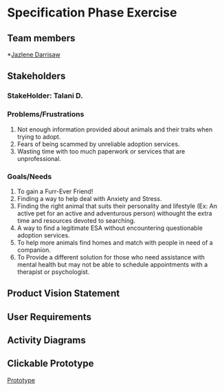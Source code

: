 # Specification Phase Exercise


## Team members

*[Jazlene Darrisaw](https://github.com/Jazlene30)

## Stakeholders


### StakeHolder: Talani D.


### Problems/Frustrations

1. Not enough information provided about animals and their traits when trying to adopt.
2. Fears of being scammed by unreliable adoption services.
3. Wasting time with too much paperwork or services that are unprofessional.

### Goals/Needs

1. To gain a Furr-Ever Friend!
2. Finding a way to help deal with Anxiety and Stress.
3. Finding the right animal that suits their personality and lifestyle (Ex: An active pet for an active and adventurous person) withought the extra time and resources devoted to searching.
4. A way to find a legitimate ESA without encountering questionable adoption services.
5. To help more animals find homes and match with people in need of a companion.
6. To Provide a different solution for those who need assistance with mental health but may not be able to schedule appointments with a therapist or psychologist.


## Product Vision Statement



## User Requirements


## Activity Diagrams



## Clickable Prototype

[Prototype](https://www.figma.com/proto/E62TSABHGrQeDAjX9F26LP/Assignment1?type=design&node-id=16-91&t=DneQQefJ5FTJ9M8U-1&scaling=scale-down&page-id=0%3A1&starting-point-node-id=1%3A2&mode=design)
